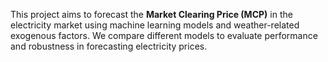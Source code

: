 This project aims to forecast the **Market Clearing Price (MCP)** in the electricity market using machine learning models and weather-related exogenous factors.
We compare different models to evaluate performance and robustness in forecasting electricity prices.
